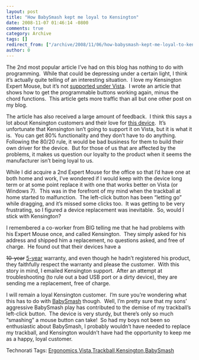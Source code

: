 ```yaml
---
layout: post
title: "How BabySmash kept me loyal to Kensington"
date: 2008-11-07 01:46:14 -0800
comments: true
category: Archive
tags: []
redirect_from: ["/archive/2008/11/06/how-babysmash-kept-me-loyal-to-kensington.aspx"]
author: 0
---
```

<!-- more -->
<p>The 2nd most popular article I’ve had on this blog has nothing to do with programming.  While that could be depressing under a certain light, I think it’s actually quite telling of an interesting situation.  I love my Kensington Expert Mouse, but it’s not <a href="http://blog.jeffhandley.com/archive/2007/12/18/kensington-expert-mouse-on-vista.aspx" target="_blank">supported under Vista</a>.  I wrote an article that shows how to get the programmable buttons working again, minus the chord functions.  This article gets more traffic than all but one other post on my blog.</p>  <p>The article has also received a large amount of feedback.  I think this says a lot about Kensington customers and their love for <a href="http://blog.jeffhandley.com/archive/2007/12/06/i-love-my-trackball.aspx" target="_blank">this device</a>.  It’s unfortunate that Kensington isn’t going to support it on Vista, but it is what it is.  You can get 80% functionality and they don’t have to do anything.  Following the 80/20 rule, it would be bad business for them to build their own driver for the device.  But for those of us that are affected by the problems, it makes us question our loyalty to the product when it seems the manufacturer isn’t being loyal to us.</p>  <p>While I did acquire a 2nd Expert Mouse for the office so that I’d have one at both home and work, I’ve wondered if I would keep with the device long term or at some point replace it with one that works better on Vista (or Windows 7).  This was in the forefront of my mind when the trackball at home started to malfunction.  The left-click button has been “letting go” while dragging, and it’s missed some clicks too.  It was getting to be very frustrating, so I figured a device replacement was inevitable.  So, would I stick with Kensington?</p>  <p>I remembered a co-worker from BIG telling me that he had problems with his Expert Mouse once, and called Kensington.  They simply asked for his address and shipped him a replacement, no questions asked, and free of charge.  He found out that their devices have a </p> <del>10-year</del> <ins>5-year</ins> warranty, and even though he hadn’t registered his product, they faithfully respect the warranty and please the customer.  With this story in mind, I emailed Kensington support.  After an attempt at troubleshooting (to rule out a bad USB port or a dirty device), they are sending me a replacement, free of charge.   <p>I will remain a loyal Kensington customer.  I’m sure you’re wondering what this has to do with <a href="http://www.babysmash.com" target="_blank">BabySmash</a> though.  Well, I’m pretty sure that my sons’ aggressive BabySmash play has contributed to the demise of my trackball’s left-click button.  The device is very sturdy, but there’s only so much “smashing” a mouse button can take!  So had my boys not been so enthusiastic about BabySmash, I probably wouldn’t have needed to replace my trackball, and Kensington wouldn’t have had the opportunity to keep me as a happy, loyal customer.</p>  <div style="padding-bottom: 0px; margin: 0px; padding-left: 0px; padding-right: 0px; display: inline; float: none; padding-top: 0px" id="scid:0767317B-992E-4b12-91E0-4F059A8CECA8:d0069ea7-5935-41ed-92f1-1e3df794d64b" class="wlWriterSmartContent">Technorati Tags: <a href="http://technorati.com/tags/Ergonomics" rel="tag">Ergonomics</a>,<a href="http://technorati.com/tags/Vista" rel="tag">Vista</a>,<a href="http://technorati.com/tags/Trackball" rel="tag">Trackball</a>,<a href="http://technorati.com/tags/Kensington" rel="tag">Kensington</a>,<a href="http://technorati.com/tags/BabySmash" rel="tag">BabySmash</a></div>

